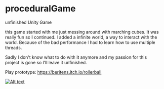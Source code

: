 # proceduralGame
unfinished Unity Game

this game started with me just messing around with marching cubes. It was really fun so I continued.
I added a infinite world, a way to interact with the world.
Because of the bad performance I had to learn how to use multiple threads.

Sadly I don't know what to do with it anymore and my passion for this project is gone so I'll leave it unfinished.

Play prototype: https://beritens.itch.io/rollerball

[![Alt text](https://img.youtube.com/vi/TTmyXTf3NRw/0.jpg)](https://www.youtube.com/watch?v=TTmyXTf3NRw)
